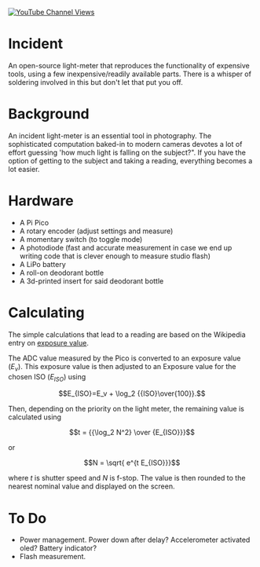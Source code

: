 [![YouTube Channel Views](https://img.shields.io/youtube/channel/views/UCz5BOU9J9pB_O0B8-rDjCWQ?label=YouTube&style=social)](https://www.youtube.com/channel/UCz5BOU9J9pB_O0B8-rDjCWQ)

# Incident

An open-source light-meter that reproduces the functionality of expensive tools, using a few inexpensive/readily available parts. There is a whisper of soldering involved in this but don't let that put you off.


# Background

An incident light-meter is an essential tool in photography. The sophisticated computation baked-in to modern cameras devotes a lot of effort guessing 'how much light is falling on the subject?". If you have the option of getting to the subject and taking a reading, everything becomes a lot easier.


# Hardware

- A Pi Pico                     
- A rotary encoder              (adjust settings and measure)
- A momentary switch            (to toggle mode)
- A photodiode                  (fast and accurate measurement in case we end up writing code that is clever enough to measure studio flash)            
- A LiPo battery
- A roll-on deodorant bottle
- A 3d-printed insert for said deodorant bottle

# Calculating

The simple calculations that lead to a reading are based on the Wikipedia entry on [exposure value](https://en.wikipedia.org/wiki/Exposure_value).

The ADC value measured by the Pico is converted to an exposure value ($E_v$). This exposure value is then adjusted to an Exposure value for the chosen ISO ($E_{ISO}$) using

$$E_{ISO}=E_v + \log_2 {{ISO}\over{100}}.$$

Then, depending on the priority on the light meter, the remaining value is calculated using

$$t = {{\log_2 N^2} \over {E_{ISO}}}$$  

or

$$N = \sqrt{ e^{t E_{ISO}}}$$

where $t$ is shutter speed and $N$ is f-stop. The value is then rounded to the nearest nominal value and displayed on the screen.


# To Do

- Power management. Power down after delay? Accelerometer activated oled? Battery indicator? 
- Flash measurement.
